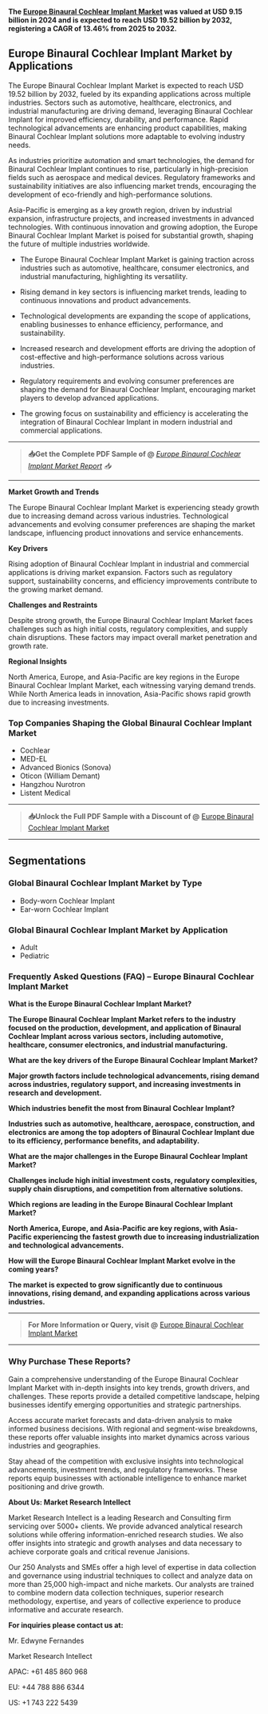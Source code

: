 <p><strong>The <a href="https://www.marketresearchintellect.com/download-sample/?rid=1034748&amp;utm_source=Pulse-April-Europe&amp;utm_medium=852">Europe Binaural Cochlear Implant Market</a> was valued at USD 9.15 billion in 2024 and is expected to reach USD 19.52 billion by 2032, registering a CAGR of 13.46% from 2025 to 2032.</strong></p><h2>Europe Binaural Cochlear Implant Market by Applications&nbsp;</h2><p><p>The Europe Binaural Cochlear Implant Market is expected to reach USD 19.52 billion by 2032, fueled by its expanding applications across multiple industries. Sectors such as automotive, healthcare, electronics, and industrial manufacturing are driving demand, leveraging Binaural Cochlear Implant for improved efficiency, durability, and performance. Rapid technological advancements are enhancing product capabilities, making Binaural Cochlear Implant solutions more adaptable to evolving industry needs.</p><p>As industries prioritize automation and smart technologies, the demand for Binaural Cochlear Implant continues to rise, particularly in high-precision fields such as aerospace and medical devices. Regulatory frameworks and sustainability initiatives are also influencing market trends, encouraging the development of eco-friendly and high-performance solutions.</p><p>Asia-Pacific is emerging as a key growth region, driven by industrial expansion, infrastructure projects, and increased investments in advanced technologies. With continuous innovation and growing adoption, the Europe Binaural Cochlear Implant Market is poised for substantial growth, shaping the future of multiple industries worldwide.</p></p><ul><li><p>The Europe Binaural Cochlear Implant Market is gaining traction across industries such as automotive, healthcare, consumer electronics, and industrial manufacturing, highlighting its versatility.</p></li><li><p>Rising demand in key sectors is influencing market trends, leading to continuous innovations and product advancements.</p></li><li><p>Technological developments are expanding the scope of applications, enabling businesses to enhance efficiency, performance, and sustainability.</p></li><li><p>Increased research and development efforts are driving the adoption of cost-effective and high-performance solutions across various industries.</p></li><li><p>Regulatory requirements and evolving consumer preferences are shaping the demand for Binaural Cochlear Implant, encouraging market players to develop advanced applications.</p></li><li><p>The growing focus on sustainability and efficiency is accelerating the integration of Binaural Cochlear Implant in modern industrial and commercial applications.</p></li></ul><hr /><blockquote><p><strong><span class="font-[700]">📥Get the Complete PDF Sample of @ </span></strong><em><span class="font-[700]"><a href="https://www.marketresearchintellect.com/download-sample/?rid=1034748&amp;utm_source=Pulse-April-Europe&amp;utm_medium=852" target="_blank" data-tracking-control-name="article-ssr-frontend-pulse_little-text-block" data-tracking-will-navigate="" data-test-link="">Europe Binaural Cochlear Implant Market Report</a>&nbsp;📥</span></em></p></blockquote><hr /><p class="" data-start="77" data-end="360"><strong data-start="77" data-end="105">Market Growth and Trends</strong></p><p class="" data-start="77" data-end="360">The Europe Binaural Cochlear Implant Market is experiencing steady growth due to increasing demand across various industries. Technological advancements and evolving consumer preferences are shaping the market landscape, influencing product innovations and service enhancements.</p><p class="" data-start="362" data-end="606"><strong data-start="362" data-end="377">Key Drivers</strong></p><p class="" data-start="362" data-end="606">Rising adoption of Binaural Cochlear Implant in industrial and commercial applications is driving market expansion. Factors such as regulatory support, sustainability concerns, and efficiency improvements contribute to the growing market demand.</p><p class="" data-start="608" data-end="849"><strong data-start="608" data-end="637">Challenges and Restraints</strong></p><p class="" data-start="608" data-end="849">Despite strong growth, the Europe Binaural Cochlear Implant Market faces challenges such as high initial costs, regulatory complexities, and supply chain disruptions. These factors may impact overall market penetration and growth rate.</p><p class="" data-start="851" data-end="1095"><strong data-start="851" data-end="872">Regional Insights</strong></p><p class="" data-start="851" data-end="1095">North America, Europe, and Asia-Pacific are key regions in the Europe Binaural Cochlear Implant Market, each witnessing varying demand trends. While North America leads in innovation, Asia-Pacific shows rapid growth due to increasing investments.</p><p><h3>Top Companies Shaping the Global Binaural Cochlear Implant Market </h3><ul><li>Cochlear</li><li>MED-EL</li><li>Advanced Bionics (Sonova)</li><li>Oticon (William Demant)</li><li>Hangzhou Nurotron</li><li>Listent Medical</li></ul></p><hr /><blockquote><p><strong>📥Unlock the Full PDF Sample with a Discount of @</strong> <a href="https://www.marketresearchintellect.com/ask-for-discount/?rid=1034748&amp;utm_source=Pulse-April-Europe&amp;utm_medium=852">Europe Binaural Cochlear Implant Market</a></p></blockquote><hr /><p><h2>Segmentations</h2><h3>Global Binaural Cochlear Implant Market by Type</h3><ul><li>Body-worn Cochlear Implant</li><li>Ear-worn Cochlear Implant</li></ul><h3>Global Binaural Cochlear Implant Market by Application</h3><ul><li>Adult</li><li>Pediatric</li></ul></p><h3><strong>Frequently Asked Questions (FAQ) &ndash; Europe Binaural Cochlear Implant Market</strong></h3><p><strong>What is the Europe Binaural Cochlear Implant Market?</strong></p><p><strong>The Europe Binaural Cochlear Implant Market refers to the industry focused on the production, development, and application of Binaural Cochlear Implant across various sectors, including automotive, healthcare, consumer electronics, and industrial manufacturing.</strong></p><p><strong>What are the key drivers of the Europe Binaural Cochlear Implant Market?</strong></p><p><strong>Major growth factors include technological advancements, rising demand across industries, regulatory support, and increasing investments in research and development.</strong></p><p><strong>Which industries benefit the most from Binaural Cochlear Implant?</strong></p><p><strong>Industries such as automotive, healthcare, aerospace, construction, and electronics are among the top adopters of Binaural Cochlear Implant due to its efficiency, performance benefits, and adaptability.</strong></p><p><strong>What are the major challenges in the Europe Binaural Cochlear Implant Market?</strong></p><p><strong>Challenges include high initial investment costs, regulatory complexities, supply chain disruptions, and competition from alternative solutions.</strong></p><p><strong>Which regions are leading in the Europe Binaural Cochlear Implant Market?</strong></p><p><strong>North America, Europe, and Asia-Pacific are key regions, with Asia-Pacific experiencing the fastest growth due to increasing industrialization and technological advancements.</strong></p><p><strong>How will the Europe Binaural Cochlear Implant Market evolve in the coming years?</strong></p><p><strong>The market is expected to grow significantly due to continuous innovations, rising demand, and expanding applications across various industries.</strong></p><hr /><blockquote><p><span class="font-[700]"><strong>For More Information or Query, visit&nbsp;@</strong>&nbsp;</span><span class="font-[700]"><a href="https://www.marketresearchintellect.com/product/binaural-cochlear-implant-market/?utm_source=Linkedin&utm_medium=852" target="_blank" data-tracking-control-name="article-ssr-frontend-pulse_little-text-block" data-tracking-will-navigate="" data-test-link="">Europe Binaural Cochlear Implant Market</a></span></p></blockquote><hr /><h3><strong data-start="0" data-end="31">Why Purchase These Reports?</strong></h3><p class="" data-start="35" data-end="297">Gain a comprehensive understanding of the Europe Binaural Cochlear Implant Market with in-depth insights into key trends, growth drivers, and challenges. These reports provide a detailed competitive landscape, helping businesses identify emerging opportunities and strategic partnerships.</p><p class="" data-start="299" data-end="540">Access accurate market forecasts and data-driven analysis to make informed business decisions. With regional and segment-wise breakdowns, these reports offer valuable insights into market dynamics across various industries and geographies.</p><p class="" data-start="542" data-end="784">Stay ahead of the competition with exclusive insights into technological advancements, investment trends, and regulatory frameworks. These reports equip businesses with actionable intelligence to enhance market positioning and drive growth.</p><p><strong><span class="font-[700]">About Us: Market Research Intellect</span></strong></p><p><span class="">Market Research Intellect is a leading Research and Consulting firm servicing over 5000+ clients. We provide advanced analytical research solutions while offering information-enriched research studies.&nbsp;</span>We also offer insights into strategic and growth analyses and data necessary to achieve corporate goals and critical revenue Janisions.</p><p><span class="">Our 250 Analysts and SMEs offer a high level of expertise in data collection and governance using industrial techniques to collect and analyze data on more than 25,000 high-impact and niche markets. Our analysts are trained to combine modern data collection techniques, superior research methodology, expertise, and years of collective experience to produce informative and accurate research.</span></p><p><strong>For inquiries please contact us at:</strong></p><p>Mr. Edwyne Fernandes</p><p>Market Research Intellect</p><p>APAC: +61 485 860 968</p><p>EU: +44 788 886 6344</p><p>US: +1 743 222 5439</p>